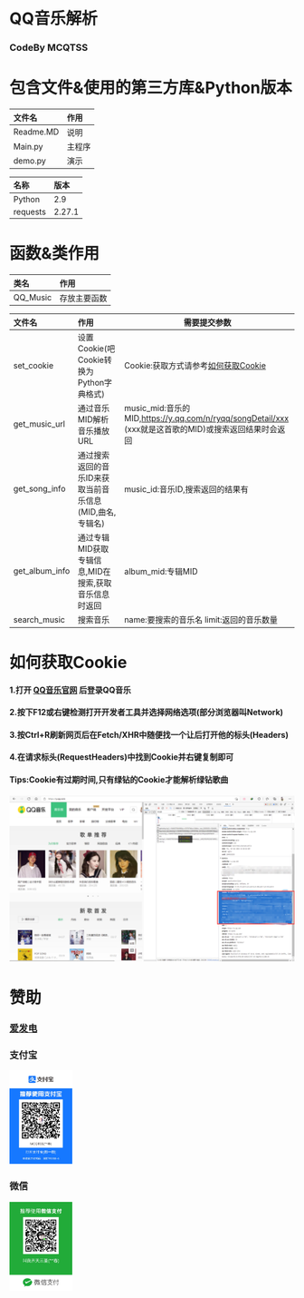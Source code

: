 # QQ音乐解析

### CodeBy MCQTSS

# 包含文件&使用的第三方库&Python版本

| 文件名       | 作用  |
|:----------|:----|
| Readme.MD | 说明  |
| Main.py   | 主程序 |
| demo.py   | 演示  |

| 名称       | 版本     |
|:---------|:-------|
| Python   | 2.9    |
| requests | 2.27.1 |

# 函数&类作用

| 类名       | 作用     |
|:---------|:-------|
| QQ_Music | 存放主要函数 |

| 文件名            | 作用                               | 需要提交参数                                                                            |
|:---------------|:---------------------------------|-----------------------------------------------------------------------------------|
| set_cookie     | 设置Cookie(吧Cookie转换为Python字典格式)   | Cookie:获取方式请参考[如何获取Cookie](#如何获取Cookie)                                           |
| get_music_url  | 通过音乐MID解析音乐播放URL                 | music_mid:音乐的MID,https://y.qq.com/n/ryqq/songDetail/xxx (xxx就是这首歌的MID)或搜索返回结果时会返回 |
| get_song_info  | 通过搜索返回的音乐ID来获取当前音乐信息(MID,曲名,专辑名) | music_id:音乐ID,搜索返回的结果有                                                            |
| get_album_info | 通过专辑MID获取专辑信息,MID在搜索,获取音乐信息时返回   | album_mid:专辑MID                                                                   |
| search_music   | 搜索音乐                             | name:要搜索的音乐名 limit:返回的音乐数量                                                        |

# 如何获取Cookie

#### 1.打开 [QQ音乐官网](https://y.qq.com/) 后登录QQ音乐

#### 2.按下F12或右键检测打开开发者工具并选择网络选项(部分浏览器叫Network)

#### 3.按Ctrl+R刷新网页后在Fetch/XHR中随便找一个让后打开他的标头(Headers)

#### 4.在请求标头(RequestHeaders)中找到Cookie并右键复制即可

#### Tips:Cookie有过期时间,只有绿钻的Cookie才能解析绿钻歌曲

<img alt="截图" heig ht="296" src="docs/截图.png" width="512"/></br>

# 赞助

### [爱发电](https://afdian.net/@mcqtss)

### 支付宝

<img src="docs/zfb.jpg" width="111px" height="165px" alt="支付宝">

### 微信

<img src="docs/wx.jpg" width="111px" height="157px" alt="微信">
